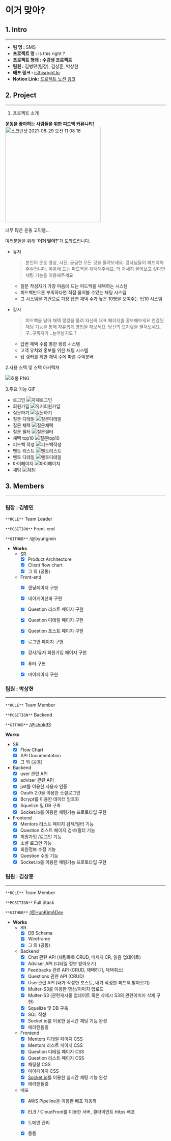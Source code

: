 # 이거 맞아?

## 1. Intro

---

- **팀 명 :** SMS
- **프로젝트 명 :** Is this right ?
- **프로젝트 형태 :** **수강생 프로젝트**
- **팀원 :** 김병민(팀장), 김상훈, 박상현
- **배포 링크 :** [isthisright.kr](https://isthisright.kr)
- **Notion Link:** [프로젝트 노션 링크](https://www.notion.so/1-S-M-S-31dbe334fe7544b79569c717c8c6bb16)

## 2. Project

---

1. 프로젝트 소개

**운동을 좋아하는 사람들을 위한 피드백 커뮤니티!** <br/>
<img width="300" alt="스크린샷 2021-08-29 오전 11 08 16" src="https://user-images.githubusercontent.com/42455611/131413886-e0f03765-d2b6-4e09-8cec-ebd2fb32c535.png">


너무 많은 운동 고민들...

여러분들을 위해 '**이거 맞아?**'가 도와드립니다.

- 유저

    > 본인의 운동 영상, 사진, 궁금한 모든 것을 올려보세요. 강사님들이 피드백해주실겁니다.
    마음에 드는 피드백을 채택해주세요.
    더 자세히 물어보고 싶다면 채팅 기능을 이용해주세요

    - 질문 작성자가 가장 마음에 드는 피드백을 채택하는 시스템
    - 피드백만으론 부족하다면 직접 물어볼 수있는 채팅 시스템
    - 그 시스템을 기반으로 가장 답변 채택 수가 높은 10명을 보여주는 탑10 시스템
- 강사

    > 피드백을 달아 채택 랭킹을 올려 자신의 대표 페이지를 홍보해보세요
    연결된 채팅 기능을 통해 자유롭게 영업을 해보세요.
    당신의 오지랖을 펼쳐보세요. 구..구독자가 ..늘어날지도 ?

    - 답변 채택 수를 통한 랭킹 시스템
    - 고객 유치와 홍보를 위한 채팅 시스템
    - 탑 랭커를 위한 채택 수에 따른 수익분배

2.사용 스택 및 스택 아키텍쳐

![호롱 PNG](https://user-images.githubusercontent.com/42455611/131412270-2e01f067-7e51-4396-bfbd-2e7a591df83a.png)


3.주요 기능 GIF



- 로그인
![자체로그인](https://user-images.githubusercontent.com/42455611/131412496-851d7a5e-2f46-4b69-b6fd-a968f605c265.gif)
- 회원가입
![유저회원가입](https://user-images.githubusercontent.com/42455611/131412801-466354f4-0543-4823-95af-c4a6e86b2083.gif)
- 질문하기
![질문하기](https://user-images.githubusercontent.com/42455611/131412926-54201464-58c9-427b-a5be-82505fe03179.gif)
- 질문 디테일
![질문디테일](https://user-images.githubusercontent.com/42455611/131412972-4b9735b1-2cbf-46f9-9fbc-d85b543b6bc3.gif)
- 질문 채택
![질문채택](https://user-images.githubusercontent.com/42455611/131413074-41598314-d702-4769-a89c-5f694ccea051.gif)
- 질문 필터
![질문필터](https://user-images.githubusercontent.com/42455611/131413078-41678179-1210-4709-8746-5f4157739846.gif)
- 채택 top10
![질문top10](https://user-images.githubusercontent.com/42455611/131413082-ceb0ecf1-ca45-4f61-ae4e-253d6c570050.gif)
- 피드백 작성
![피드백작성](https://user-images.githubusercontent.com/42455611/131413313-cea9ab32-159e-49b8-a441-deb76a0d2a95.gif)
- 멘토 리스트
![멘토리스트](https://user-images.githubusercontent.com/42455611/131413344-1161f6a6-e390-4df7-a6b9-e3d07147cd79.gif)
- 멘토 디테일
![멘토디테일](https://user-images.githubusercontent.com/42455611/131413347-0214c0c7-18f0-46fc-b03f-c61983143613.gif)
- 마이페이지
![마이페이지](https://user-images.githubusercontent.com/42455611/131413429-eacad435-0fb9-4216-83a9-ba5487187fd5.gif)
- 채팅
![채팅](https://user-images.githubusercontent.com/42455611/131413433-ca11ead0-d6e2-462a-affb-afd795d10cc4.gif)
  

## 3. Members

---

### 팀장 : 김병민


`**ROLE**`  Team Leader

`**POSITION**`  Front-end

`**GITHUB**` /@byungmin


- **Works**
    - SR
        - [x]  Product Architecture
        - [x]  Client flow chart
        - [x]  그 외 (공통)
    - Front-end
        - [x]  랜딩페이지 구현
        - [x]  네이게이션바 구현
        - [x]  Question 리스트 페이지 구현
        - [x]  Question 디테일 페이지 구현
        - [x]  Question 포스트 페이지 구현
        - [x]  로그인 페이지 구현
        - [x]  강사/유저 회원가입 페이지 구현
        - [x]  푸터 구현
        - [x]  마이페이지 구현



### 팀원 : 박상현

---

`**ROLE**`  Team Member

`**POSITION**`  Backend

`**GITHUB**`  [/](https://github.com/HunKimADev)[@shpk93](https://github.com/shpk93)


**Works** 

- SR
    - [x]  Flow Chart
    - [x]  API Documentation
    - [x]  그 외 (공통)
- Backend
    - [x]  user 관련 API
    - [x]  adviser 관련 API
    - [x]  jwt를 이용한 사용자 인증
    - [x]  Oauth 2.0을 이용한 소셜로그인
    - [x]  Bcrypt를 이용한 데이터 암호화
    - [x]  Squelize 및 DB 구축
    - [x]  Socket.io를 이용한 채팅기능 프로토타입 구현
- Frontend
    - [x]  Mentors 리스트 페이지 검색/필터 기능
    - [x]  Question 리스트 페이지 검색/필터 기능
    - [x]  회원가입 /로그인 기능
    - [x]  소셜 로그인 기능
    - [x]  회원정보 수정 기능
    - [x]  Question 수정 기능
    - [x]  Socket.io를 이용한 채팅기능 프로토타입 구현

### 팀원 : 김상훈

---

`**ROLE**`  Team Member

`**POSITION**`  Full Stack

`**GITHUB**`  [/@HunKimADev](https://github.com/HunKimADev)

- **Works**
    - SR
        - [x]  DB Schema
        - [x]  Wireframe
        - [x]  그 외 (공통)
    - Backend
        - [x]  Chat 관련 API  (채팅목록 CRUD, 메세지 CR, 읽음 업데이트)
        - [x]  Adviser API (디테일 정보 받아오기)
        - [x]  Feedbacks 관련 API (CRUD, 채택하기, 채택취소)
        - [x]  Questions 관련 API (CRUD)
        - [x]  User관련 API (내가 작성한 포스트, 내가 작성한 피드백 받아오기)
        - [x]  Multer-S3를 이용한 영상/이미지 업로드
        - [x]  Multer-S3 (관련게시물 업데이트 혹은 삭제시 S3의 관련이미지 삭제 구현)
        - [x]  Squelize 및 DB 구축
        - [x]  SQL 작성
        - [x]  Socket.io를 이용한 실시간 채팅 기능 완성
        - [x]  에러핸들링
    - Frontend
        - [x]  Mentors 디테일 페이지 CSS
        - [x]  Mentors 리스트 페이지 CSS
        - [x]  Question 디테일 페이지 CSS
        - [x]  Question 리스트 페이지 CSS
        - [x]  채팅창 CSS
        - [x]  마이페이지 CSS
        - [x]  [Socket.io](http://socket.io)를 이용한 실시간 채팅 기능 완성
        - [x]  에러핸들링
    - 배포
        - [x]  AWS Pipeline을 이용한 배포 자동화
        - [x]  ELB / CloudFront를 이용한 서버, 클라이언트 https 배포
        - [x]  도메인 관리
        - [x]  등등



